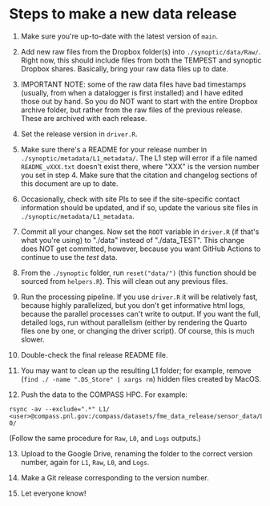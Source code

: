 # Steps to make a new data release

1. Make sure you're up-to-date with the latest version of `main`.

2. Add new raw files from the Dropbox folder(s) into
`./synoptic/data/Raw/`. Right now, this should include files from both
the TEMPEST and synoptic Dropbox shares. Basically, bring your raw data
files up to date.

3. IMPORTANT NOTE: some of the raw data files have bad timestamps
(usually, from when a datalogger is first installed) and I have edited
those out by hand. So you do NOT want to start with the entire Dropbox
archive folder, but rather from the raw files of the previous release.
These are archived with each release.

4. Set the release version in `driver.R`.

5. Make sure there's a README for your release number in
`./synoptic/metadata/L1_metadata/`. The L1 step will error if a file
named `README_vXXX.txt` doesn't exist there, where "XXX" is the version
number you set in step 4. Make sure that the citation and changelog
sections of this document are up to date.

6. Occasionally, check with site PIs to see if the site-specific contact
information should be updated, and if so, update the various site files
in `./synoptic/metadata/L1_metadata`.

7. Commit all your changes. Now set the `ROOT` variable in `driver.R`
(if that's what you're using) to "./data" instead of "./data_TEST". This
change does NOT get committed, however, because you want GitHub
Actions to continue to use the _test_ data.

8. From the `./synoptic` folder, run `reset("data/")` (this function
should be sourced from `helpers.R`). This will clean out any previous
files.

9. Run the processing pipeline. If you use `driver.R` it will be
relatively fast, because highly parallelized, but you don't get
informative html logs, because the parallel processes can't write to
output. If you want the full, detailed logs, run without parallelism
(either by rendering the Quarto files one by one, or changing the driver
script). Of course, this is much slower.

10. Double-check the final release README file.

11. You may want to clean up the resulting L1 folder; for example,
remove (`find ./ -name ".DS_Store" | xargs rm`) hidden files created by MacOS.

12. Push the data to the COMPASS HPC. For example:

```
rsync -av --exclude=".*" L1/ <user>@compass.pnl.gov:/compass/datasets/fme_data_release/sensor_data/Level1/v1-0/
```

(Follow the same procedure for `Raw`, `L0`, and `Logs` outputs.)

13. Upload to the Google Drive, renaming the folder to the correct
version number, again for `L1`, `Raw`, `L0`, and `Logs`.

14. Make a Git release corresponding to the version number.

15. Let everyone know!
